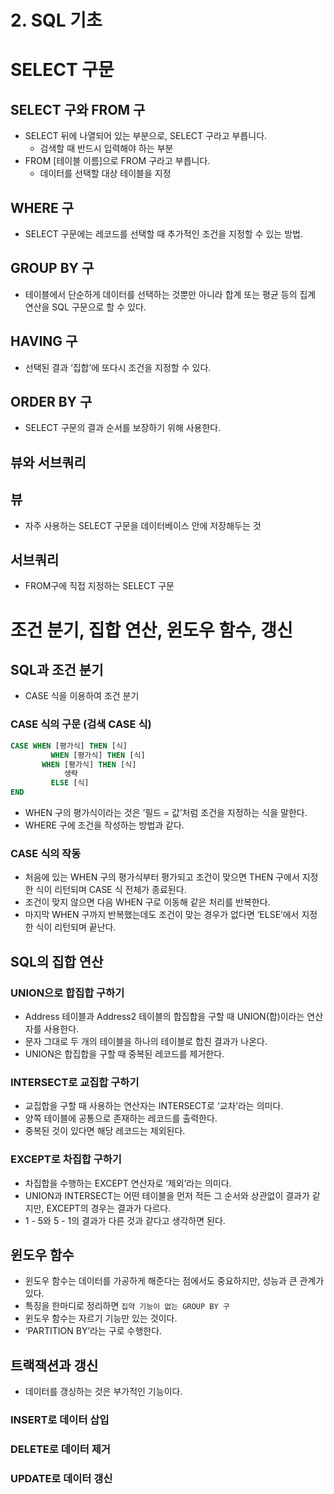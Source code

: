# 2. SQL 기초

# SELECT 구문

## SELECT 구와 FROM 구

- SELECT 뒤에 나열되어 있는 부분으로, SELECT 구라고 부릅니다.
    - 검색할 때 반드시 입력해야 하는 부분
- FROM [테이블 이름]으로 FROM 구라고 부릅니다.
    - 데이터를 선택할 대상 테이블을 지정

## WHERE 구

- SELECT 구문에는 레코드를 선택할 때 추가적인 조건을 지정할 수 있는 방법.

## GROUP BY 구

- 테이블에서 단순하게 데이터를 선택하는 것뿐만 아니라 합계 또는 평균 등의 집계 연산을 SQL 구문으로 할 수 있다.

## HAVING 구

- 선택된 결과 ‘집합’에 또다시 조건을 지정할 수 있다.

## ORDER BY 구

- SELECT 구문의 결과 순서를 보장하기 위해 사용한다.

## 뷰와 서브쿼리

## 뷰

- 자주 사용하는 SELECT 구문을 데이터베이스 안에 저장해두는 것

## 서브쿼리

- FROM구에 직접 지정하는 SELECT 구문

# 조건 분기, 집합 연산, 윈도우 함수, 갱신

## SQL과 조건 분기

- CASE 식을 이용하여 조건 분기

### CASE 식의 구문 (검색 CASE 식)

```sql
CASE WHEN [평가식] THEN [식]
		 WHEN [평가식] THEN [식]
	   WHEN [평가식] THEN [식]
			생략
		 ELSE [식]
END
```

- WHEN 구의 평가식이라는 것은 ‘필드 = 값’처럼 조건을 지정하는 식을 말한다.
- WHERE 구에 조건을 작성하는 방법과 같다.

### CASE 식의 작동

- 처음에 있는 WHEN 구의 평가식부터 평가되고 조건이 맞으면 THEN 구에서 지정한 식이 리턴되며 CASE 식 전체가 종료된다.
- 조건이 맞지 않으면 다음 WHEN 구로 이동해 같은 처리를 반복한다.
- 마지막 WHEN 구까지 반복했는데도 조건이 맞는 경우가 없다면 ‘ELSE’에서 지정한 식이 리턴되며 끝난다.

## SQL의 집합 연산

### UNION으로 합집합 구하기

- Address 테이블과 Address2 테이블의 합집합을 구할 때 UNION(합)이라는 연산자를 사용한다.
- 문자 그대로 두 개의 테이블을 하나의 테이블로 합친 결과가 나온다.
- UNION은 합집합을 구할 때 중복된 레코드를 제거한다.

### INTERSECT로 교집합 구하기

- 교집합을 구할 때 사용하는 연산자는 INTERSECT로 ‘교차’라는 의미다.
- 양쪽 테이블에 공통으로 존재하는 레코드를 출력한다.
- 중복된 것이 있다면 해당 레코드는 제외된다.

### EXCEPT로 차집합 구하기

- 차집합을 수행하는 EXCEPT 연산자로 ‘제외’라는 의미다.
- UNION과 INTERSECT는 어떤 테이블을 먼저 적든 그 순서와 상관없이 결과가 같지만, EXCEPT의 경우는 결과가 다르다.
- 1 - 5와 5 - 1의 결과가 다른 것과 같다고 생각하면 된다.

## 윈도우 함수

- 윈도우 함수는 데이터를 가공하게 해준다는 점에서도 중요하지만, 성능과 큰 관계가 있다.
- 특징을 한마디로 정리하면 `집약 기능이 없는 GROUP BY 구`
- 윈도우 함수는 자르기 기능만 있는 것이다.
- ‘PARTITION BY’라는 구로 수행한다.

## 트랙잭션과 갱신

- 데이터를 갱싱하는 것은 부가적인 기능이다.

### INSERT로 데이터 삽입

### DELETE로 데이터 제거

### UPDATE로 데이터 갱신